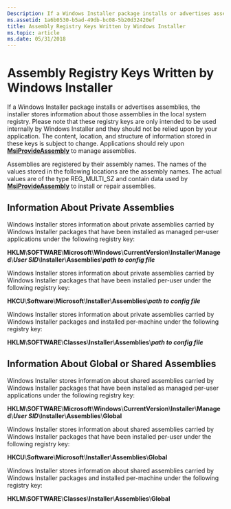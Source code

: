 ```yaml
---
Description: If a Windows Installer package installs or advertises assemblies, the installer stores information about those assemblies in the local system registry.
ms.assetid: 1a6b0530-b5ad-49db-bc08-5b20d32420ef
title: Assembly Registry Keys Written by Windows Installer
ms.topic: article
ms.date: 05/31/2018
---
```


# Assembly Registry Keys Written by Windows Installer

If a Windows Installer package installs or advertises assemblies, the installer stores information about those assemblies in the local system registry. Please note that these registry keys are only intended to be used internally by Windows Installer and they should not be relied upon by your application. The content, location, and structure of information stored in these keys is subject to change. Applications should rely upon [**MsiProvideAssembly**](/windows/desktop/api/Msi/nf-msi-msiprovideassemblya) to manage assemblies.

Assemblies are registered by their assembly names. The names of the values stored in the following locations are the assembly names. The actual values are of the type REG\_MULTI\_SZ and contain data used by [**MsiProvideAssembly**](/windows/desktop/api/Msi/nf-msi-msiprovideassemblya) to install or repair assemblies.

## Information About Private Assemblies

Windows Installer stores information about private assemblies carried by Windows Installer packages that have been installed as managed per-user applications under the following registry key:

**HKLM**\\**SOFTWARE**\\**Microsoft**\\**Windows**\\**CurrentVersion**\\**Installer**\\**Managed**\\***User SID***\\**Installer**\\**Assemblies**\\***path to config file***

Windows Installer stores information about private assemblies carried by Windows Installer packages that have been installed per-user under the following registry key:

**HKCU**\\**Software**\\**Microsoft**\\**Installer**\\**Assemblies**\\***path to config file***

Windows Installer stores information about private assemblies carried by Windows Installer packages and installed per-machine under the following registry key:

**HKLM**\\**SOFTWARE**\\**Classes**\\**Installer**\\**Assemblies**\\***path to config file***

## Information About Global or Shared Assemblies

Windows Installer stores information about shared assemblies carried by Windows Installer packages that have been installed as managed per-user applications under the following registry key:

**HKLM**\\**SOFTWARE**\\**Microsoft**\\**Windows**\\**CurrentVersion**\\**Installer**\\**Managed**\\***User SID***\\**Installer**\\**Assemblies**\\**Global**

Windows Installer stores information about shared assemblies carried by Windows Installer packages that have been installed per-user under the following registry key:

**HKCU**\\**Software**\\**Microsoft**\\**Installer**\\**Assemblies**\\**Global**

Windows Installer stores information about shared assemblies carried by Windows Installer packages and installed per-machine under the following registry key:

**HKLM**\\**SOFTWARE**\\**Classes**\\**Installer**\\**Assemblies**\\**Global**

 

 



